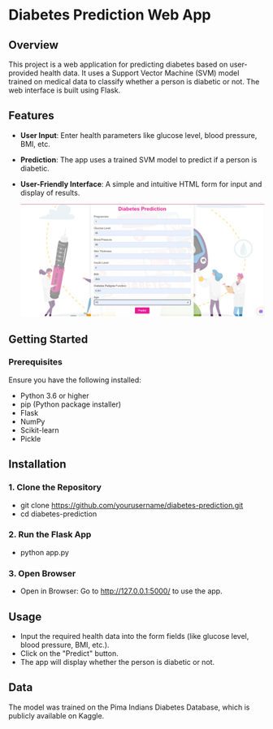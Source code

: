 # Diabetes Prediction Web App

## Overview
This project is a web application for predicting diabetes based on user-provided health data. It uses a Support Vector Machine (SVM) model trained on medical data to classify whether a person is diabetic or not. The web interface is built using Flask.

## Features
- **User Input**: Enter health parameters like glucose level, blood pressure, BMI, etc.
- **Prediction**: The app uses a trained SVM model to predict if a person is diabetic.
- **User-Friendly Interface**: A simple and intuitive HTML form for input and display of results.

  ![Diabetes Prediction Web App Screenshot](Screenshot.png)


## Getting Started

### Prerequisites
Ensure you have the following installed:
- Python 3.6 or higher
- pip (Python package installer)
- Flask
- NumPy
- Scikit-learn
- Pickle

## Installation

### 1. Clone the Repository
- git clone https://github.com/yourusername/diabetes-prediction.git
- cd diabetes-prediction

### 2. Run the Flask App
- python app.py

### 3. Open Browser
- Open in Browser: Go to http://127.0.0.1:5000/ to use the app.

## Usage
- Input the required health data into the form fields (like glucose level, blood pressure, BMI, etc.).
- Click on the "Predict" button.
- The app will display whether the person is diabetic or not.

## Data
The model was trained on the Pima Indians Diabetes Database, which is publicly available on Kaggle.




